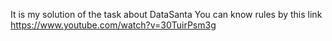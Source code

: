 It is my solution of the task about DataSanta
You can know rules by this link
https://www.youtube.com/watch?v=30TuirPsm3g
